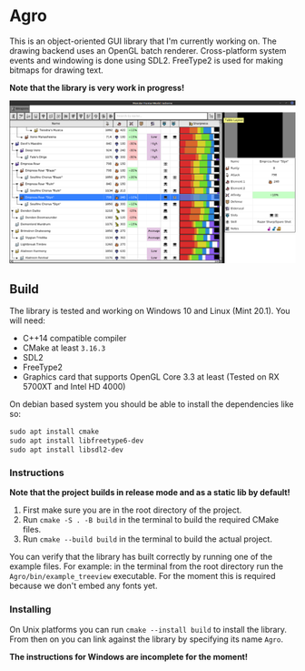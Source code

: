 # Agro
This is an object-oriented GUI library that I'm currently working on.
The drawing backend uses an OpenGL batch renderer.
Cross-platform system events and windowing is done using SDL2.
FreeType2 is used for making bitmaps for drawing text.

**Note that the library is very work in progress!**

![screenshot](images/screenshot_mhwi_db.png)

## Build
The library is tested and working on Windows 10 and Linux (Mint 20.1).
You will need:
* C++14 compatible compiler
* CMake at least `3.16.3`
* SDL2
* FreeType2
* Graphics card that supports OpenGL Core 3.3 at least (Tested on RX 5700XT and Intel HD 4000)

On debian based system you should be able to install the dependencies like so:
```
sudo apt install cmake
sudo apt install libfreetype6-dev
sudo apt install libsdl2-dev
```

### Instructions
**Note that the project builds in release mode and as a static lib by default!**
1. First make sure you are in the root directory of the project.
2. Run `cmake -S . -B build` in the terminal to build the required CMake files.
3. Run `cmake --build build` in the terminal to build the actual project.

You can verify that the library has built correctly by running one of the example files.
For example: in the terminal from the root directory run the `Agro/bin/example_treeview` executable.
For the moment this is required because we don't embed any fonts yet.

### Installing
On Unix platforms you can run `cmake --install build` to install the library.
From then on you can link against the library by specifying its name `Agro`.

**The instructions for Windows are incomplete for the moment!**
